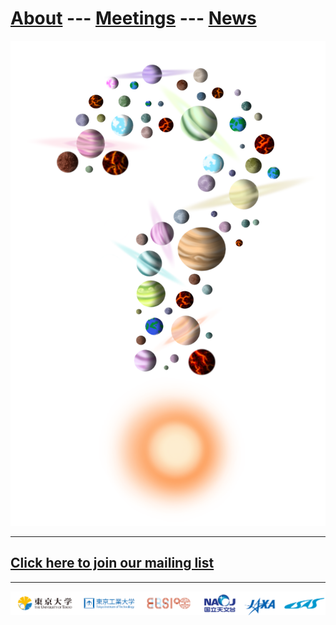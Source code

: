 # [About](about) --- [Meetings](meetings) --- [News](news)
![](images/planet-question.png)

---
## [Click here to join our mailing list](http://goo.gl/tLDPFM)

---
![](images/logos.png)

